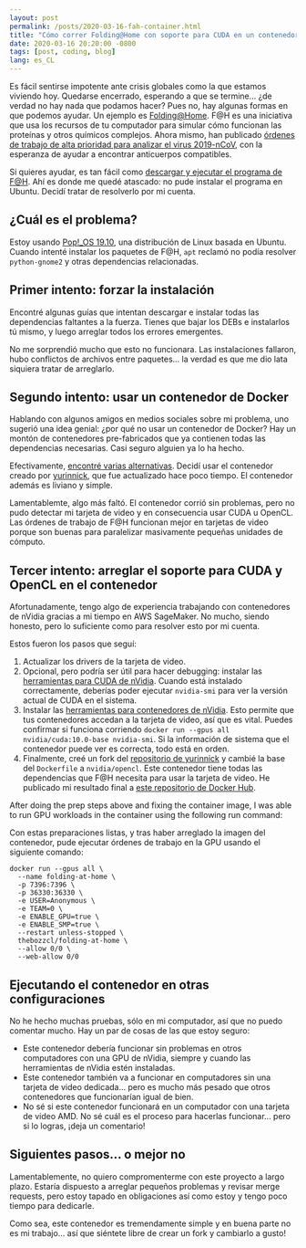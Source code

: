 ```yaml
---
layout: post
permalink: /posts/2020-03-16-fah-container.html
title: "Cómo correr Folding@Home con soporte para CUDA en un contenedor de Docker"
date: 2020-03-16 20:20:00 -0800
tags: [post, coding, blog]
lang: es_CL
---
```


Es fácil sentirse impotente ante crisis globales como la que estamos viviendo hoy. Quedarse encerrado, esperando a que se termine... ¿de verdad no hay nada que podamos hacer? Pues no, hay algunas formas en que podemos ayudar. Un ejemplo es [Folding@Home](https://foldingathome.org/). F@H es una iniciativa que usa los recursos de tu computador para simular cómo funcionan las proteínas y otros químicos complejos. Ahora mismo, han publicado [órdenes de trabajo de alta prioridad para analizar el virus 2019-nCoV](ttps://foldingathome.org/2020/02/27/foldinghome-takes-up-the-fight-against-covid-19-2019-ncov/), con la esperanza de ayudar a encontrar anticuerpos compatibles.

Si quieres ayudar, es tan fácil como [descargar y ejecutar el programa de F@H](https://foldingathome.org/start-folding/). Ahí es donde me quedé atascado: no pude instalar el programa en Ubuntu. Decidí tratar de resolverlo por mi cuenta.

<!--more-->

## ¿Cuál es el problema?

Estoy usando [Pop!\_OS 19.10](https://system76.com/pop), una distribución de Linux basada en Ubuntu. Cuando intenté instalar los paquetes de F@H, `apt` reclamó no podía resolver `python-gnome2` y otras dependencias relacionadas.

## Primer intento: forzar la instalación

Encontré algunas guías que intentan descargar e instalar todas las dependencias faltantes a la fuerza. Tienes que bajar los DEBs e instalarlos tú mismo, y luego arreglar todos los errores emergentes.

No me sorprendió mucho que esto no funcionara. Las instalaciones fallaron, hubo conflictos de archivos entre paquetes... la verdad es que me dio lata siquiera tratar de arreglarlo.

## Segundo intento: usar un contenedor de Docker

Hablando con algunos amigos en medios sociales sobre mi problema, uno sugerió una idea genial: ¿por qué no usar un contenedor de Docker? Hay un montón de contenedores pre-fabricados que ya contienen todas las dependencias necesarias. Casi seguro alguien ya lo ha hecho.

Efectivamente, [encontré varias alternativas](https://hub.docker.com/search?q=folding-at-home&type=image). Decidí usar el contenedor creado por [yurinnick](https://hub.docker.com/r/yurinnick/folding-at-home), que fue actualizado hace poco tiempo. El contenedor además es liviano y simple.

Lamentablemte, algo más faltó. El contenedor corrió sin problemas, pero no pudo detectar mi tarjeta de video y en consecuencia usar CUDA u OpenCL. Las órdenes de trabajo de F@H funcionan mejor en tarjetas de video porque son buenas para paralelizar masivamente pequeñas unidades de cómputo.

## Tercer intento: arreglar el soporte para CUDA y OpenCL en el contenedor

Afortunadamente, tengo algo de experiencia trabajando con contenedores de nVidia gracias a mi tiempo en AWS SageMaker. No mucho, siendo honesto, pero lo suficiente como para resolver esto por mi cuenta.

Estos fueron los pasos que seguí:
1. Actualizar los drivers de la tarjeta de video.
2. Opcional, pero podría ser útil para hacer debugging: instalar las [herramientas para CUDA de nVidia](https://developer.nvidia.com/cuda-downloads). Cuando está instalado correctamente, deberías poder ejecutar `nvidia-smi` para ver la versión actual de CUDA en el sistema.
3. Instalar las [herramientas para contenedores de nVidia](https://github.com/NVIDIA/nvidia-docker). Esto permite que tus contenedores accedan a la tarjeta de video, así que es vital. Puedes confirmar si funciona corriendo `docker run --gpus all nvidia/cuda:10.0-base nvidia-smi`. Si la información de sistema que el contenedor puede ver es correcta, todo está en orden.
4. Finalmente, creé un fork del [repositorio de yurinnick](https://github.com/yurinnick/folding-at-home-docker/) y cambié la base del `Dockerfile` a `nvidia/opencl`. Este contenedor tiene todas las dependencias que F@H necesita para usar la tarjeta de video. He publicado mi resultado final a [este repositorio de Docker Hub](https://hub.docker.com/r/thebozzcl/folding-at-home).

After doing the prep steps above and fixing the container image, I was able to run GPU workloads in the container using the following run command:

Con estas preparaciones listas, y tras haber arreglado la imagen del contenedor, pude ejecutar órdenes de trabajo en la GPU usando el siguiente comando:

```
docker run --gpus all \
  --name folding-at-home \
  -p 7396:7396 \
  -p 36330:36330 \
  -e USER=Anonymous \
  -e TEAM=0 \
  -e ENABLE_GPU=true \
  -e ENABLE_SMP=true \
  --restart unless-stopped \
  thebozzcl/folding-at-home \
  --allow 0/0 \
  --web-allow 0/0
```

## Ejecutando el contenedor en otras configuraciones

No he hecho muchas pruebas, sólo en mi computador, así que no puedo comentar mucho. Hay un par de cosas de las que estoy seguro:
* Este contenedor debería funcionar sin problemas en otros computadores con una GPU de nVidia, siempre y cuando las herramientas de nVidia estén instaladas.
* Este contenedor también va a funcionar en computadores sin una tarjeta de video dedicada... pero es mucho más pesado que otros contenedores que funcionarían igual de bien.
* No sé si este contenedor funcionará en un computador con una tarjeta de video AMD. No sé cuál es el proceso para hacerlas funcionar... pero si lo logras, ¡deja un comentario!

## Siguientes pasos... o mejor no

Lamentablemente, no quiero compromenterme con este proyecto a largo plazo. Estaría dispuesto a arreglar pequeños problemas y revisar merge requests, pero estoy tapado en obligaciones así como estoy y tengo poco tiempo para dedicarle.

Como sea, este contenedor es tremendamente simple y en buena parte no es mi trabajo... así que siéntete libre de crear un fork y cambiarlo a gusto!